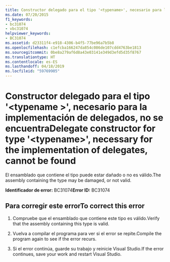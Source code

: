 ```yaml
---
title: Constructor delegado para el tipo '<typename>', necesario para la implementación de delegados, no se encuentra
ms.date: 07/20/2015
f1_keywords:
- bc31074
- vbc31074
helpviewer_keywords:
- BC31074
ms.assetid: d23311f4-e918-4306-b4f5-77be96a7b5b8
ms.openlocfilehash: c1efcba166247da854c086de107cdd4763be1813
ms.sourcegitcommit: 0be8a279af6d8a43e03141e349d3efd5d35f8767
ms.translationtype: HT
ms.contentlocale: es-ES
ms.lasthandoff: 04/18/2019
ms.locfileid: "59769905"
---
```

# <a name="delegate-constructor-for-type-typename-necessary-for-the-implementation-of-delegates-cannot-be-found"></a><span data-ttu-id="93b80-102">Constructor delegado para el tipo '\<typename >', necesario para la implementación de delegados, no se encuentra</span><span class="sxs-lookup"><span data-stu-id="93b80-102">Delegate constructor for type '\<typename>', necessary for the implementation of delegates, cannot be found</span></span>
<span data-ttu-id="93b80-103">El ensamblado que contiene el tipo puede estar dañado o no es válido.</span><span class="sxs-lookup"><span data-stu-id="93b80-103">The assembly containing the type may be damaged, or not valid.</span></span>  
  
 <span data-ttu-id="93b80-104">**Identificador de error:** BC31074</span><span class="sxs-lookup"><span data-stu-id="93b80-104">**Error ID:** BC31074</span></span>  
  
## <a name="to-correct-this-error"></a><span data-ttu-id="93b80-105">Para corregir este error</span><span class="sxs-lookup"><span data-stu-id="93b80-105">To correct this error</span></span>  
  
1. <span data-ttu-id="93b80-106">Compruebe que el ensamblado que contiene este tipo es válido.</span><span class="sxs-lookup"><span data-stu-id="93b80-106">Verify that the assembly containing this type is valid.</span></span>  
  
2. <span data-ttu-id="93b80-107">Vuelva a compilar el programa para ver si el error se repite.</span><span class="sxs-lookup"><span data-stu-id="93b80-107">Compile the program again to see if the error recurs.</span></span>  
  
3. <span data-ttu-id="93b80-108">Si el error continúa, guarde su trabajo y reinicie Visual Studio.</span><span class="sxs-lookup"><span data-stu-id="93b80-108">If the error continues, save your work and restart Visual Studio.</span></span>  

